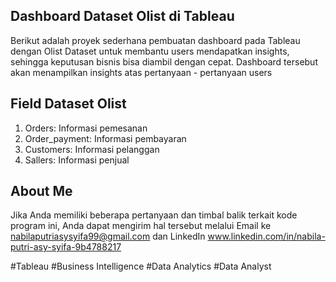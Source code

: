 ## Dashboard Dataset Olist di Tableau
Berikut adalah proyek sederhana pembuatan dashboard pada Tableau dengan Olist Dataset untuk membantu users mendapatkan insights, sehingga keputusan bisnis bisa diambil dengan cepat. Dashboard tersebut akan menampilkan insights atas pertanyaan - pertanyaan users 

## Field Dataset Olist
1. Orders: Informasi pemesanan
2. Order_payment: Informasi pembayaran
3. Customers: Informasi pelanggan
4. Sallers: Informasi penjual

## About Me
Jika Anda memiliki beberapa pertanyaan dan timbal balik terkait kode program ini, Anda dapat mengirim hal tersebut melalui Email ke nabilaputriasysyifa99@gmail.com dan LinkedIn www.linkedin.com/in/nabila-putri-asy-syifa-9b4788217

#Tableau #Business Intelligence  #Data Analytics #Data Analyst

